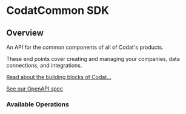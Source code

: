 # CodatCommon SDK

## Overview

An API for the common components of all of Codat's products.

These end points cover creating and managing your companies, data connections, and integrations.

[Read about the building blocks of Codat...](https://docs.codat.io/core-concepts/companies)

[See our OpenAPI spec](https://github.com/codatio/oas) 

### Available Operations

